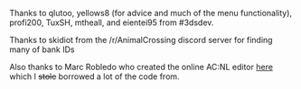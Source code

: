 Thanks to qlutoo, yellows8 (for advice and much of the menu functionality), profi200, TuxSH, mtheall, and eientei95 from #3dsdev.

Thanks to skidiot from the /r/AnimalCrossing discord server for finding many of bank IDs

Also thanks to Marc Robledo who created the online AC:NL editor [here](http://www.marcrobledo.com/apps/acnl-editor/) which I ~~stole~~ borrowed a lot of the code from.
